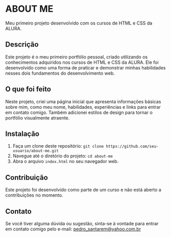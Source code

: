 # ABOUT ME

Meu primeiro projeto desenvolvido com os cursos de HTML e CSS da ALURA.

## Descrição

Este projeto é o meu primeiro portfólio pessoal, criado utilizando os conhecimentos adquiridos nos cursos de HTML e CSS da ALURA. Ele foi desenvolvido como uma forma de praticar e demonstrar minhas habilidades nesses dois fundamentos do desenvolvimento web.

## O que foi feito

Neste projeto, criei uma página inicial que apresenta informações básicas sobre mim, como meu nome, habilidades, experiências e links para entrar em contato comigo. Também adicionei estilos de design para tornar o portfólio visualmente atraente.

## Instalação

1. Faça um clone deste repositório: `git clone https://github.com/seu-usuario/about-me.git`
2. Navegue até o diretório do projeto: `cd about-me`
3. Abra o arquivo `index.html` no seu navegador web.

## Contribuição

Este projeto foi desenvolvido como parte de um curso e não está aberto a contribuições no momento.

## Contato

Se você tiver alguma dúvida ou sugestão, sinta-se à vontade para entrar em contato comigo pelo e-mail: pedro_santarem@yahoo.com.br

